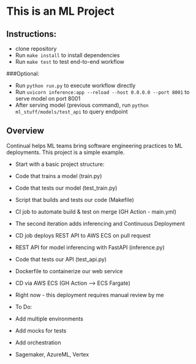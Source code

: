 # This is an ML Project

## Instructions:
* clone repository
* Run `make install` to install dependencies
* Run `make test` to test end-to-end workflow
  
###Optional: 
 * Run `python run.py` to execute workflow directly
 * Run `uvicorn inference:app --reload --host 0.0.0.0 --port 8001` to serve model on port 8001
 * After serving model (previous command), run `python ml_stuff/models/test_api` to query endpoint

## Overview
Continual helps ML teams bring software engineering practices to ML deployments. This project is a simple example.

* Start with a basic project structure:
 * Code that trains a model (train.py)
 * Code that tests our model (test_train.py)
 * Script that builds and tests our code (Makefile)
 * CI job to automate build & test on merge (GH Action - main.yml)

* The second iteration adds inferencing and Continuous Deployment
 * CD job deploys REST API to AWS ECS on pull request
 * REST API for model inferencing with FastAPI (inference.py)
 * Code that tests our API (test_api.py)
 * Dockerfile to containerize our web service 
 * CD via AWS ECS (GH Action --> ECS Fargate)
 * Right now - this deployment requires manual review by me

 * To Do:
  * Add multiple environments
  * Add mocks for tests
  * Add orchestration
  * Sagemaker, AzureML, Vertex

